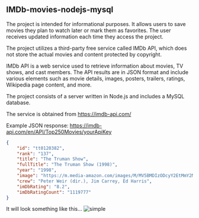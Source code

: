 
IMDb-movies-nodejs-mysql
-------------------------
The project is intended for informational purposes. It allows users to save movies they plan to watch later or mark them as favorites. The user receives updated information each time they access the project.

The project utilizes a third-party free service called IMDb API, which does not store the actual movies and content protected by copyright.

IMDb API is a web service used to retrieve information about movies, TV shows, and cast members. The API results are in JSON format and include various elements such as movie details, images, posters, trailers, ratings, Wikipedia page content, and more.

The project consists of a server written in Node.js and includes a MySQL database.

The service is obtained from https://imdb-api.com/

Example JSON response: https://imdb-api.com/en/API/Top250Movies/yourApiKey
``` JSON
{
    "id": "tt0120382",
    "rank": "137",
    "title": "The Truman Show",
    "fullTitle": "The Truman Show (1998)",
    "year": "1998",
    "image": "https://m.media-amazon.com/images/M/MV5BMDIzODcyY2EtMmY2MC00ZWVlLTgwMzAtMjQwOWUyNmJjNTYyXkEyXkFqcGdeQXVyNDk3NzU2MTQ@._V1_Ratio0.6716_AL_.jpg",
    "crew": "Peter Weir (dir.), Jim Carrey, Ed Harris",
    "imDbRating": "8.2",
    "imDbRatingCount": "1119777"
}
```
It will look something like this...
![simple](https://github.com/Saidge59/IMDb-movies-nodejs-mysql/assets/30416091/cbd532da-dad7-4739-a1be-d893a1aac6bb)
